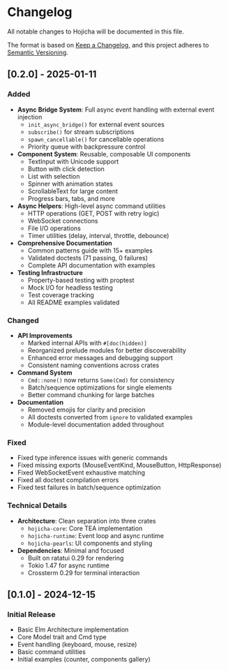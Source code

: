 # Changelog

All notable changes to Hojicha will be documented in this file.

The format is based on [Keep a Changelog](https://keepachangelog.com/en/1.1.0/),
and this project adheres to [Semantic Versioning](https://semver.org/spec/v2.0.0.html).

## [0.2.0] - 2025-01-11

### Added
- **Async Bridge System**: Full async event handling with external event injection
  - `init_async_bridge()` for external event sources
  - `subscribe()` for stream subscriptions  
  - `spawn_cancellable()` for cancellable operations
  - Priority queue with backpressure control
- **Component System**: Reusable, composable UI components
  - TextInput with Unicode support
  - Button with click detection
  - List with selection
  - Spinner with animation states
  - ScrollableText for large content
  - Progress bars, tabs, and more
- **Async Helpers**: High-level async command utilities
  - HTTP operations (GET, POST with retry logic)
  - WebSocket connections
  - File I/O operations
  - Timer utilities (delay, interval, throttle, debounce)
- **Comprehensive Documentation**
  - Common patterns guide with 15+ examples
  - Validated doctests (71 passing, 0 failures)
  - Complete API documentation with examples
- **Testing Infrastructure**
  - Property-based testing with proptest
  - Mock I/O for headless testing
  - Test coverage tracking
  - All README examples validated

### Changed
- **API Improvements**
  - Marked internal APIs with `#[doc(hidden)]`
  - Reorganized prelude modules for better discoverability
  - Enhanced error messages and debugging support
  - Consistent naming conventions across crates
- **Command System**
  - `Cmd::none()` now returns `Some(Cmd)` for consistency
  - Batch/sequence optimizations for single elements
  - Better command chunking for large batches
- **Documentation**
  - Removed emojis for clarity and precision
  - All doctests converted from `ignore` to validated examples
  - Module-level documentation added throughout

### Fixed
- Fixed type inference issues with generic commands
- Fixed missing exports (MouseEventKind, MouseButton, HttpResponse)
- Fixed WebSocketEvent exhaustive matching
- Fixed all doctest compilation errors
- Fixed test failures in batch/sequence optimization

### Technical Details
- **Architecture**: Clean separation into three crates
  - `hojicha-core`: Core TEA implementation
  - `hojicha-runtime`: Event loop and async runtime
  - `hojicha-pearls`: UI components and styling
- **Dependencies**: Minimal and focused
  - Built on ratatui 0.29 for rendering
  - Tokio 1.47 for async runtime
  - Crossterm 0.29 for terminal interaction

## [0.1.0] - 2024-12-15

### Initial Release
- Basic Elm Architecture implementation
- Core Model trait and Cmd type
- Event handling (keyboard, mouse, resize)
- Basic command utilities
- Initial examples (counter, components gallery)